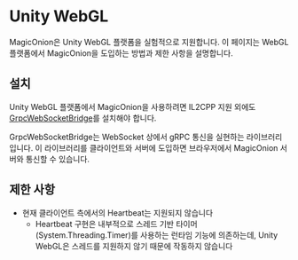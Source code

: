 # Unity WebGL

MagicOnion은 Unity WebGL 플랫폼을 실험적으로 지원합니다. 이 페이지는 WebGL 플랫폼에서 MagicOnion을 도입하는 방법과 제한 사항을 설명합니다.

## 설치

Unity WebGL 플랫폼에서 MagicOnion을 사용하려면 IL2CPP 지원 외에도 [GrpcWebSocketBridge](https://github.com/Cysharp/GrpcWebSocketBridge)를 설치해야 합니다.

GrpcWebSocketBridge는 WebSocket 상에서 gRPC 통신을 실현하는 라이브러리입니다. 이 라이브러리를 클라이언트와 서버에 도입하면 브라우저에서 MagicOnion 서버와 통신할 수 있습니다.

## 제한 사항
- 현재 클라이언트 측에서의 Heartbeat는 지원되지 않습니다
  - Heartbeat 구현은 내부적으로 스레드 기반 타이머(System.Threading.Timer)를 사용하는 런타임 기능에 의존하는데, Unity WebGL은 스레드를 지원하지 않기 때문에 작동하지 않습니다
